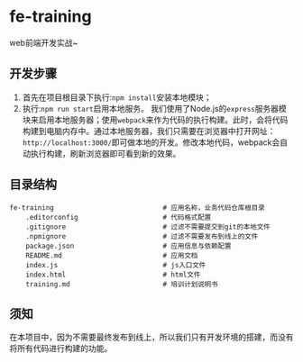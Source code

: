 # fe-training
web前端开发实战~

## 开发步骤

1. 首先在项目根目录下执行:`npm install`安装本地模块；
2. 执行:`npm run start`启用本地服务。
    我们使用了Node.js的`express`服务器模块来启用本地服务器；使用`webpack`来作为代码的执行构建。此时，会将代码构建到电脑内存中。通过本地服务器，我们只需要在浏览器中打开网址：`http://localhost:3000/`即可做本地的开发。修改本地代码，webpack会自动执行构建，刷新浏览器即可看到新的效果。


## 目录结构

    fe-training                           # 应用名称，业务代码仓库根目录
        .editorconfig                     # 代码格式配置
        .gitignore                        # 过滤不需要提交到git的本地文件
        .npmignore                        # 过滤不需要发布到线上的文件
        package.json                      # 应用信息与依赖配置
        README.md                         # 应用文档
        index.js                          # js入口文件
        index.html                        # html文件
        training.md                       # 培训计划说明书

## 须知
在本项目中，因为不需要最终发布到线上，所以我们只有开发环境的搭建，而没有将所有代码进行构建的功能。
